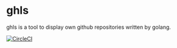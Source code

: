 # ghls

ghls is a tool to display own github repositories written by golang.

[![CircleCI](https://circleci.com/gh/yanolab/ghls.svg?style=svg)](https://circleci.com/gh/yanolab/ghls)


